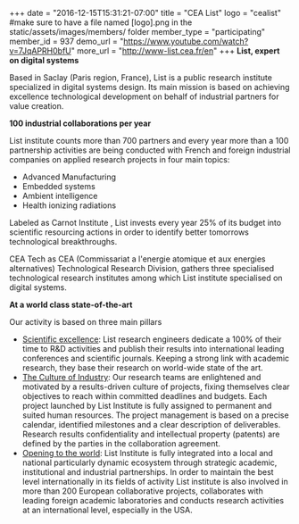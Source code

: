 +++
date = "2016-12-15T15:31:21-07:00"
title = "CEA List"
logo = "cealist" #make sure to have a file named [logo].png in the static/assets/images/members/ folder
member_type = "participating"
member_id = 937
demo_url = "https://www.youtube.com/watch?v=7JqAPRH0bfU"
more_url = "http://www-list.cea.fr/en"
+++
<b>List, expert on digital systems</b>

Based in Saclay (Paris region, France), List is a public research institute specialized in digital systems design. Its main mission is based on achieving excellence technological development on behalf of industrial partners for value creation.

<b>100 industrial collaborations per year</b>

List institute counts more than 700 partners and every year more than a 100 partnership activities are being conducted with French and foreign industrial companies on applied research projects in four main topics:
<ul>
<li>Advanced Manufacturing</li>
<li>Embedded systems</li>
<li>Ambient intelligence</li>
<li>Health ionizing radiations</li>
</ul>
Labeled as Carnot Institute , List invests every year 25% of its budget into scientific resourcing actions in order to identify better tomorrows technological breakthroughs.

CEA Tech as CEA (Commissariat a l'energie atomique et aux energies alternatives) Technological Research Division, gathers three specialised technological research institutes among which List institute specialised on digital systems.

<b>At a world class state-of-the-art</b>

Our activity is based on three main pillars
<ul>
<li><u>Scientific excellence</u>: List research engineers dedicate a 100% of their time to R&D activities and publish their results into international leading conferences and scientific journals. Keeping a strong link with academic research, they base their research on world-wide state of the art.</li>
<li><u>The Culture of Industry</u>: Our research teams are enlightened and motivated by a results-driven culture of projects, fixing themselves clear objectives to reach within committed deadlines and budgets. Each project launched by List Institute is fully assigned to permanent and suited human resources. The project management is based on a precise calendar, identified milestones and a clear description of deliverables. Research results confidentiality and intellectual property (patents) are defined by the parties in the collaboration agreement.</li>
<li><u>Opening to the world</u>: List Institute is fully integrated into a local and national particularly dynamic ecosystem through strategic academic, institutional and industrial partnerships. In order to maintain the best level internationally in its fields of activity List institute is also involved in more than 200 European collaborative projects, collaborates with leading foreign academic laboratories and conducts research activities at an international level, especially in the USA.</li>
</ul>